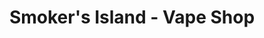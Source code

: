 ---
title: "Smoker's Island - Vape Shop"
url: /englewood/smokers-island-vape-shop/
shop: tobacco
---